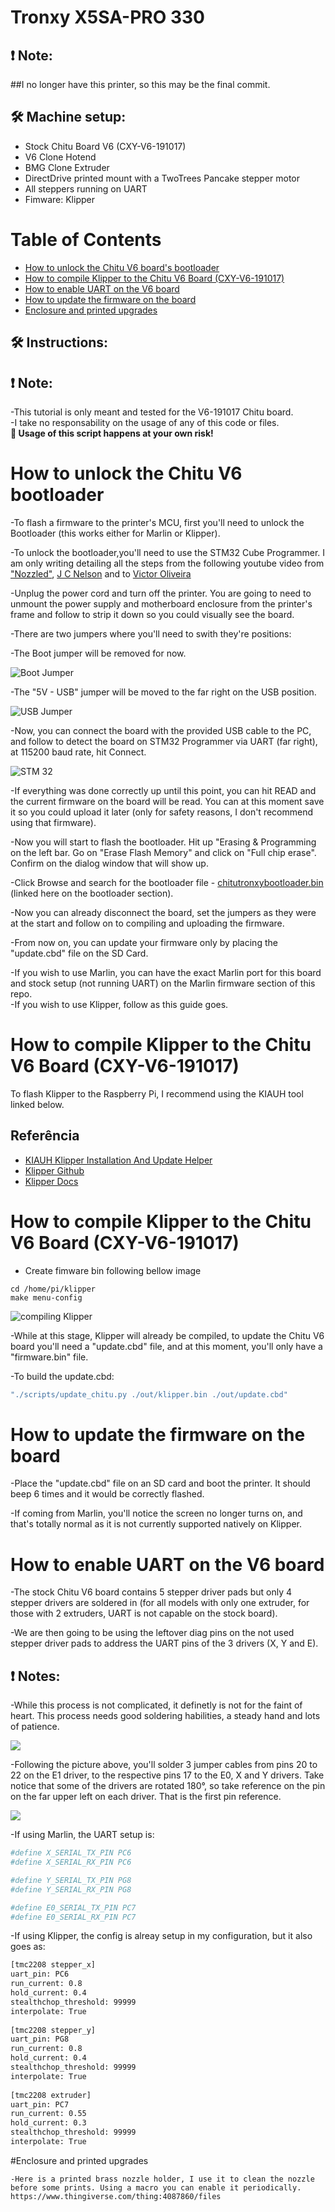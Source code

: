 # Tronxy X5SA-PRO 330

## **❗ Note:**
##I no longer have this printer, so this may be the final commit. 

## **🛠️ Machine setup:** 
  - Stock Chitu Board V6 (CXY-V6-191017)
  - V6 Clone Hotend
  - BMG Clone Extruder 
  - DirectDrive printed mount with a TwoTrees Pancake stepper motor
  - All steppers running on UART
  - Fimware: Klipper

# Table of Contents
- [How to unlock the Chitu V6 board's bootloader](#-How-to-unlock-the-Chitu-V6-bootloader)
- [How to compile Klipper to the Chitu V6 Board (CXY-V6-191017)](#How-to-compile-Klipper-to-the-Chitu-V6-Board-(CXY-V6-191017))
- [How to enable UART on the V6 board](#How-to-enable-UART-on-the-V6-board)
- [How to update the firmware on the board](#How-to-update-the-firmware-on-the-board)
- [Enclosure and printed upgrades](#Enclosure-and-printed-upgrades)

## **🛠️ Instructions:**

## **❗ Note:**
-This tutorial is only meant and tested for the V6-191017 Chitu board.  
-I take no responsability on the usage of any of this code or files.  
**📢 Usage of this script happens at your own risk!**


# How to unlock the Chitu V6 bootloader  
  -To flash a firmware to the printer's MCU, first you'll need to unlock the Bootloader (this works either for Marlin or Klipper).  

  -To unlock the bootloader,you'll need to use the STM32 Cube Programmer. I am only writing detailing all the steps from the following youtube video from ["Nozzled"](https://youtu.be/N1FaKO5QziE), [J C Nelson](https://hackaday.io/project/167594-chitu-3d-printer-mainboard-hacking) and to [Victor Oliveira](https://github.com/rhapsodyv)  

  -Unplug the power cord and turn off the printer. You are going to need to unmount the power supply and motherboard enclosure from the printer's frame and follow to strip it down so you could visually see the board.  

  -There are two jumpers where you'll need to swith they're positions:   

  -The Boot jumper will be removed for now.  

<p align="left">
  <img src="../docs/images/boot_jumper.jpg" alt="Boot Jumper" title="Boot Jumper">
</p>
	-The "5V - USB" jumper will be moved to the far right on the USB position.
<p align="left">
  <img src="../docs/images/usb_jumper.jpg" alt="USB Jumper" title="USB Jumper">

</p>
  -Now, you can connect the board with the provided USB cable to the PC, and follow to detect the board on STM32 Programmer via UART (far right), at 115200 baud rate, hit Connect.  

<p align="left">
  <img src="../docs/images/stm32.jpg" alt="STM 32" title="STM 32 Cube">
</p>
  -If everything was done correctly up until this point, you can hit READ and the current firmware on the board will be read. You can at this moment save it so you could upload it later (only for safety reasons, I don't recommend using that firmware).   

  -Now you will start to flash the bootloader. Hit up "Erasing & Programming on the left bar. Go on "Erase Flash Memory" and click on "Full chip erase". Confirm on the dialog window that will show up.   

  -Click Browse and search for the bootloader file - [chitutronxybootloader.bin](/chitutronxybootloader/chitutronxybootloader.bin) (linked here on the bootloader section).  
 
  -Now you can already disconnect the board, set the jumpers as they were at the start and follow on to compiling and uploading the firmware.   

  -From now on, you can update your firmware only by placing the "update.cbd" file on the SD Card.   

  -If you wish to use Marlin, you can have the exact Marlin port for this board and stock setup (not running UART) on the Marlin firmware section of this repo.   
  -If you wish to use Klipper, follow as this guide goes.   



# How to compile Klipper to the Chitu V6 Board (CXY-V6-191017)

To flash Klipper to the Raspberry Pi, I recommend using the KIAUH tool linked below.
## Referência

 - [KIAUH Klipper Installation And Update Helper](https://github.com/th33xitus/kiauh)
 - [Klipper Github](https://github.com/Klipper3d/klipper)
 - [Klipper Docs](https://www.klipper3d.org/)




# How to compile Klipper to the Chitu V6 Board (CXY-V6-191017)
  - Create fimware bin following bellow image  
```
cd /home/pi/klipper
make menu-config 
```

<p align="left">
  <img src="../docs/images/klipper_compile.png" alt="compiling Klipper" title="compiling Klipper">
</p>


  -While at this stage, Klipper will already be compiled, to update the Chitu V6 board you'll need a "update.cbd" file, and  at this moment, you'll only have a "firmware.bin" file.   

  -To build the update.cbd:  
```sh
"./scripts/update_chitu.py ./out/klipper.bin ./out/update.cbd"
```

# How to update the firmware on the board  
  -Place the "update.cbd" file on an SD card and boot the printer. It should beep 6 times and it would be correctly flashed.   

  -If coming from Marlin, you'll notice the screen no longer turns on, and that's totally normal as it is not currently supported natively on Klipper.   


# How to enable UART on the V6 board

  -The stock Chitu V6 board contains 5 stepper driver pads but only 4 stepper drivers are soldered in (for all models with only one extruder, for those with 2 extruders, UART is not capable on the stock board). 
 
  -We are then going to be using the leftover diag pins on the not used stepper driver pads to address the UART pins of the 3 drivers (X, Y and E).   
## **❗ Notes:**
  -While this process is not complicated, it definetly is not for the faint of heart. This process needs good soldering habilities, a steady hand and lots of patience.   

<img align="center" src="../docs/images/uart_jumpers.jpg" />

  -Following the picture above, you'll solder 3 jumper cables from pins 20 to 22 on the E1 driver, to the respective pins 17 to the E0, X and Y drivers. Take notice that some of the drivers are rotated 180°, so take reference on the pin on the far upper left on each driver. That is the first pin reference.   

<img align="center" src="../docs/images/uart_soldered.jpeg" />

  -If using Marlin, the UART setup is:   
```sh
#define X_SERIAL_TX_PIN PC6
#define X_SERIAL_RX_PIN PC6

#define Y_SERIAL_TX_PIN PG8
#define Y_SERIAL_RX_PIN PG8

#define E0_SERIAL_TX_PIN PC7
#define E0_SERIAL_RX_PIN PC7
```

  -If using Klipper, the config is alreay setup in my configuration, but it also goes as:   
```sh
[tmc2208 stepper_x]    
uart_pin: PC6   
run_current: 0.8   
hold_current: 0.4    
stealthchop_threshold: 99999    
interpolate: True    
   
[tmc2208 stepper_y]
uart_pin: PG8
run_current: 0.8
hold_current: 0.4
stealthchop_threshold: 99999
interpolate: True   
    
[tmc2208 extruder]  
uart_pin: PC7  
run_current: 0.55  
hold_current: 0.3  
stealthchop_threshold: 99999   
interpolate: True   
```

#Enclosure and printed upgrades


  	-Here is a printed brass nozzle holder, I use it to clean the nozzle before some prints. Using a macro you can enable it periodically. https://www.thingiverse.com/thing:4087860/files